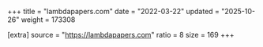 +++
title = "lambdapapers.com"
date = "2022-03-22"
updated = "2025-10-26"
weight = 173308

[extra]
source = "https://lambdapapers.com"
ratio = 8
size = 169
+++

